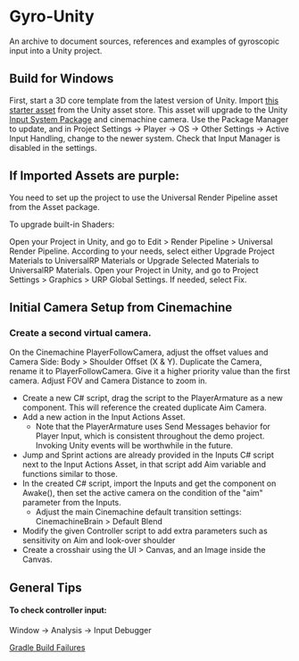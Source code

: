 # Gyro-Unity
An archive to document sources, references and examples of gyroscopic input into a Unity project.

## Build for Windows

First, start a 3D core template from the latest version of Unity. Import [this starter asset](https://assetstore.unity.com/packages/essentials/starter-assets-third-person-character-controller-urp-196526) from the Unity asset store. This asset will upgrade to the Unity [Input System Package](https://docs.unity3d.com/Packages/com.unity.inputsystem@1.6/manual/index.html) and cinemachine camera. Use the Package Manager to update, and in Project Settings -> Player -> OS -> Other Settings -> Active Input Handling, change to the newer system. Check that Input Manager is disabled in the settings.

## If Imported Assets are purple:

You need to set up the project to use the Universal Render Pipeline asset from the Asset package.

To upgrade built-in Shaders:

Open your Project in Unity, and go to Edit > Render Pipeline > Universal Render Pipeline. 
According to your needs, select either Upgrade Project Materials to UniversalRP Materials or Upgrade Selected Materials to UniversalRP Materials.
Open your Project in Unity, and go to Project Settings > Graphics > URP Global Settings. If needed, select Fix.

## Initial Camera Setup from Cinemachine

### Create a second virtual camera.

On the Cinemachine PlayerFollowCamera, adjust the offset values and Camera Side: Body > Shoulder Offset (X & Y).
Duplicate the Camera, rename it to PlayerFollowCamera. Give it a higher priority value than the first camera. Adjust FOV and Camera Distance to zoom in.

- Create a new C# script, drag the script to the PlayerArmature as a new component. This will reference the created duplicate Aim Camera.
- Add a new action in the Input Actions Asset.
  - Note that the PlayerArmature uses Send Messages behavior for Player Input, which is consistent throughout the demo project. Invoking Unity events will be worthwhile in the future.
- Jump and Sprint actions are already provided in the Inputs C# script next to the Input Actions Asset, in that script add Aim variable and functions similar to those.
- In the created C# script, import the Inputs and get the component on Awake(), then set the active camera on the condition of the "aim" parameter from the Inputs.
  - Adjust the main Cinemachine default transition settings: CinemachineBrain > Default Blend
- Modify the given Controller script to add extra parameters such as sensitivity on Aim and look-over shoulder
- Create a crosshair using the UI > Canvas, and an Image inside the Canvas.

## General Tips

#### To check controller input:

Window -> Analysis -> Input Debugger

[Gradle Build Failures](https://support.unity.com/hc/en-us/articles/4408584577044-Why-do-I-get-errors-when-using-a-Gradle-file-with-an-old-aaptOptions-noCompress-property-)

